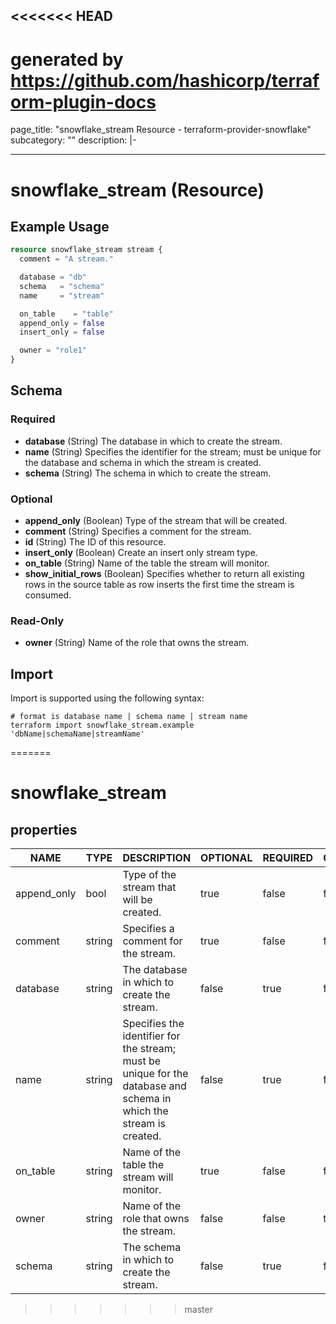 <<<<<<< HEAD
---
# generated by https://github.com/hashicorp/terraform-plugin-docs
page_title: "snowflake_stream Resource - terraform-provider-snowflake"
subcategory: ""
description: |-
  
---

# snowflake_stream (Resource)



## Example Usage

```terraform
resource snowflake_stream stream {
  comment = "A stream."

  database = "db"
  schema   = "schema"
  name     = "stream"

  on_table    = "table"
  append_only = false
  insert_only = false

  owner = "role1"
}
```

<!-- schema generated by tfplugindocs -->
## Schema

### Required

- **database** (String) The database in which to create the stream.
- **name** (String) Specifies the identifier for the stream; must be unique for the database and schema in which the stream is created.
- **schema** (String) The schema in which to create the stream.

### Optional

- **append_only** (Boolean) Type of the stream that will be created.
- **comment** (String) Specifies a comment for the stream.
- **id** (String) The ID of this resource.
- **insert_only** (Boolean) Create an insert only stream type.
- **on_table** (String) Name of the table the stream will monitor.
- **show_initial_rows** (Boolean) Specifies whether to return all existing rows in the source table as row inserts the first time the stream is consumed.

### Read-Only

- **owner** (String) Name of the role that owns the stream.

## Import

Import is supported using the following syntax:

```shell
# format is database name | schema name | stream name
terraform import snowflake_stream.example 'dbName|schemaName|streamName'
```
=======

# snowflake_stream

<!-- These docs are auto-generated by code in ./docgen, run by with make docs. Manual edits will be overwritten. -->

## properties

|    NAME     |  TYPE  |                                                     DESCRIPTION                                                     | OPTIONAL | REQUIRED  | COMPUTED | DEFAULT |
|-------------|--------|---------------------------------------------------------------------------------------------------------------------|----------|-----------|----------|---------|
| append_only | bool   | Type of the stream that will be created.                                                                            | true     | false     | false    | false   |
| comment     | string | Specifies a comment for the stream.                                                                                 | true     | false     | false    |         |
| database    | string | The database in which to create the stream.                                                                         | false    | true      | false    |         |
| name        | string | Specifies the identifier for the stream; must be unique for the database and schema in which the stream is created. | false    | true      | false    |         |
| on_table    | string | Name of the table the stream will monitor.                                                                          | true     | false     | false    |         |
| owner       | string | Name of the role that owns the stream.                                                                              | false    | false     | true     |         |
| schema      | string | The schema in which to create the stream.                                                                           | false    | true      | false    |         |
>>>>>>> master
